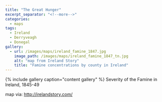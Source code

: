 ```yaml
---
title: "The Great Hunger"
excerpt_separator: "<!--more-->"
categories:
  - maps
tags:
  - Ireland
  - Derryveagh
  - Donegal
gallery:
  - url: /images/maps/ireland_famine_1847.jpg
    image_path: /images/maps/ireland_famine_1847_tn.jpg
    alt: "map from Ireland Story"
    title: "Famine concentrations by county in Ireland"
---
```

{% include gallery caption="content gallery" %}
Severity of the Famine in Ireland, 1845-49
<!--more-->

map via: <http://irelandstory.com/>
